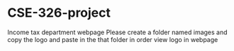 # CSE-326-project
Income tax department webpage
Please create a folder named images and copy the logo and paste in the that folder in order view logo in webpage
